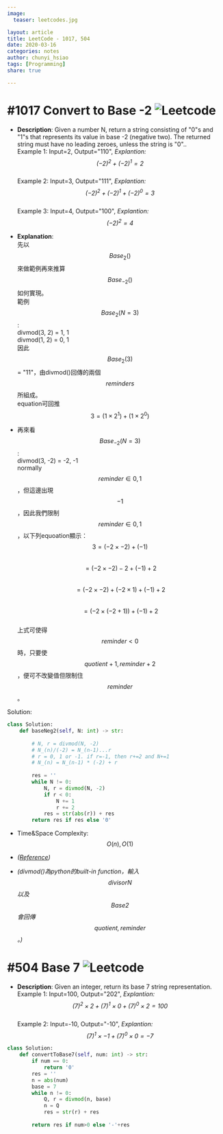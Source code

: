 ```yaml
---
image:
  teaser: leetcodes.jpg

layout: article
title: LeetCode - 1017, 504
date: 2020-03-16
categories: notes
author: chunyi_hsiao
tags: [Programming]
share: true

---
```

# #1017 Convert to Base -2 ![Leetcode](https://img.shields.io/badge/Medium-Leetcode-orange.svg)

- **Description**: Given a number N, return a string consisting of "0"s and "1"s that represents its value in base -2 (negative two). The returned string must have no leading zeroes, unless the string is "0"..  
Example 1: Input=2, Output="110", *Explantion: $$(-2) ^ 2 + (-2) ^ 1 = 2$$*  
Example 2: Input=3, Output="111", *Explantion: $$(-2) ^ 2 + (-2) ^ 1 + (-2) ^ 0 = 3$$*  
Example 3: Input=4, Output="100", *Explantion: $$(-2) ^ {2} = 4$$*  

- **Explanation**:  
先以$$Base_2()$$來做範例再來推算$$Base_{-2}()$$如何實現。  
範例 $$Base_2(N=3)$$:  
divmod(3, 2) = 1, 1  
divmod(1, 2) = 0, 1  
因此$$Base_2(3)$$ = "11"，由divmod()回傳的兩個$$reminders$$所組成。  
equation可回推 $$3 = (1\times2^1) + (1\times2^0)$$  
- 再來看$$Base_{-2}(N=3)$$:  
divmod(3, -2) = -2, -1  
normally $$reminder \in {0 ,1}$$，但這邊出現$$-1$$，因此我們限制$$reminder\in{0, 1}$$，以下列equoation顯示：  
$$3 = (-2\times-2) + (-1)$$  
$$  = (-2\times-2) - 2 + (-1) + 2 $$  
$$  = (-2\times-2) + (-2\times1) + (-1) + 2 $$  
$$  = (-2\times(-2+1)) + (-1) + 2 $$  
上式可使得$$reminder<0$$時，只要使$$quotient+1, reminder+2$$，便可不改變值但限制住$$reminder$$。  


Solution:
```python
class Solution:
    def baseNeg2(self, N: int) -> str:
        
        # N, r = divmod(N, -2)
        # N_(n)/(-2) = N_(n-1)...r
        # r = 0, 1 or -1. if r=-1, then r+=2 and N+=1
        # N_(n) = N_(n-1) * (-2) + r
        
        res = ''
        while N != 0:
            N, r = divmod(N, -2)
            if r < 0:
                N += 1
                r += 2
            res = str(abs(r)) + res
        return res if res else '0'
```
- Time&Space Complexity: $$O(n), O(1)$$


- *([Reference](https://leetcode.com/problems/convert-to-base-2/discuss/540820/python-fast-(greater98)-short-detailed-explanation-and-some-tips-only-basic-arithmetics-any-base))*  
- *(divmod()為python的built-in function，輸入$$divisor N$$以及$$Base 2$$會回傳$$quotient, reminder$$。)*  


# #504 Base 7 ![Leetcode](https://img.shields.io/badge/Easy-Leetcode-green.svg)
- **Description**: Given an integer, return its base 7 string representation.  
Example 1: Input=100, Output="202", *Explantion: $$(7)^2 \times 2 + (7)^1 \times 0 + (7)^0 \times 2 = 100$$*  
Example 2: Input=-10, Output="-10", *Explantion: $$(7)^1 \times -1 + (7)^0 \times 0 = -7$$*  

```python
class Solution:
    def convertToBase7(self, num: int) -> str:
        if num == 0:
            return '0'
        res = ''
        n = abs(num)
        base = 7
        while n != 0:
            Q, r = divmod(n, base)
            n = Q
            res = str(r) + res
        
        return res if num>0 else '-'+res
```




